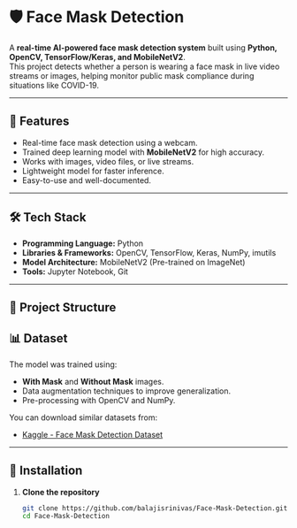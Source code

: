 # 🛡️ Face Mask Detection

A **real-time AI-powered face mask detection system** built using **Python, OpenCV, TensorFlow/Keras, and MobileNetV2**.  
This project detects whether a person is wearing a face mask in live video streams or images, helping monitor public mask compliance during situations like COVID-19.

---

## 📌 Features
- Real-time face mask detection using a webcam.
- Trained deep learning model with **MobileNetV2** for high accuracy.
- Works with images, video files, or live streams.
- Lightweight model for faster inference.
- Easy-to-use and well-documented.

---

## 🛠️ Tech Stack
- **Programming Language:** Python
- **Libraries & Frameworks:** OpenCV, TensorFlow, Keras, NumPy, imutils
- **Model Architecture:** MobileNetV2 (Pre-trained on ImageNet)
- **Tools:** Jupyter Notebook, Git

---

## 📂 Project Structure
## 📊 Dataset
The model was trained using:
- **With Mask** and **Without Mask** images.
- Data augmentation techniques to improve generalization.
- Pre-processing with OpenCV and NumPy.

You can download similar datasets from:
- [Kaggle - Face Mask Detection Dataset](https://www.kaggle.com/datasets/omkargurav/face-mask-dataset)

---

## 🚀 Installation
1. **Clone the repository**
   ```bash
   git clone https://github.com/balajisrinivas/Face-Mask-Detection.git
   cd Face-Mask-Detection

